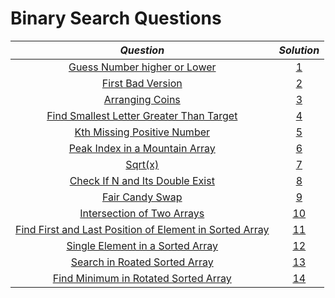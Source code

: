 # Binary Search Questions

|  *Question*  |  _Solution_  |
|  :--:  |  :--:  | 
|[Guess Number higher or Lower](https://leetcode.com/problems/guess-number-higher-or-lower/)|[1](https://github.com/aviralsharma07/DSA-Questions/blob/d9387ada13c6376a158fb4bf97e0179227fc4783/Binary%20Search/Solutions/Guess%20Number%20Higher%20or%20Lower.java)|
|[First Bad Version](https://leetcode.com/problems/first-bad-version/)|[2](https://github.com/aviralsharma07/DSA-Questions/blob/f65ad2cde77f8913b23b5a3b3f00359552c8e075/Binary%20Search/Solutions/First%20Bad%20Version.java)|
|[Arranging Coins](https://leetcode.com/problems/arranging-coins/)|[3](https://github.com/aviralsharma07/DSA-Questions/blob/117671e17aa2f8acdaa85f32bde0fe4ba39f4cc2/Binary%20Search/Solutions/Arranging%20Coins.java)|
|[Find Smallest Letter Greater Than Target](https://leetcode.com/problems/find-smallest-letter-greater-than-target/)|[4](https://github.com/aviralsharma07/DSA-Questions/blob/c16cc6094ba083598c51af815167c1c984c1a56c/Binary%20Search/Solutions/Find%20Smallest%20Letter%20Greater%20Than%20Target.java)|
|[Kth Missing Positive Number](https://leetcode.com/problems/kth-missing-positive-number/)|[5](https://github.com/aviralsharma07/DSA-Questions/blob/e1bd57a21417c5b4d8f87aa3b1cf9d29194e9391/Binary%20Search/Solutions/Kth%20Missing%20Positive%20Number.java)|
|[Peak Index in a Mountain Array](https://leetcode.com/problems/peak-index-in-a-mountain-array/)|[6](https://github.com/aviralsharma07/DSA-Questions/blob/37acb4f1b38dffdb9a7e33325cbb75e1eb57ffba/Binary%20Search/Solutions/Peak%20Index%20in%20a%20Mountain%20Array.java)|
|[Sqrt(x)](https://leetcode.com/problems/sqrtx/)|[7](https://github.com/aviralsharma07/DSA-Questions/blob/c95283605da1564d1b8241c0a570c23581b0b43a/Binary%20Search/Solutions/sqrt(x).java)|
|[Check If N and Its Double Exist](https://leetcode.com/problems/check-if-n-and-its-double-exist/)|[8](https://github.com/aviralsharma07/DSA-Questions/blob/7f6f62a083751c58f4f755f5c1afbaab009d4362/Binary%20Search/Solutions/Check%20If%20N%20and%20Its%20Double%20Exist.java)|
|[Fair Candy Swap](https://leetcode.com/problems/fair-candy-swap/)|[9](https://github.com/aviralsharma07/DSA-Questions/blob/6b417105dfd047b8ae23417e121a9994a10852c6/Binary%20Search/Solutions/Fair%20Candy%20Swap.java)|
|[Intersection of Two Arrays](https://leetcode.com/problems/intersection-of-two-arrays/)|[10](https://github.com/aviralsharma07/DSA-Questions/blob/f4d08ab6f9aaf2a0dee748a2b50fe75a253da328/Binary%20Search/Solutions/Intersection%20of%20Two%20Arrays.java)|
|[ Find First and Last Position of Element in Sorted Array](https://leetcode.com/problems/find-first-and-last-position-of-element-in-sorted-array/)|[11](https://github.com/aviralsharma07/DSA-Questions/blob/e4ac3a320f3f62892f754fff6eb615821ec88f8e/Binary%20Search/Solutions/Find%20First%20and%20Last%20Position%20of%20Element%20in%20Sorted%20Array.java)|
|[Single Element in a Sorted Array](https://leetcode.com/problems/single-element-in-a-sorted-array/)|[12](https://github.com/aviralsharma07/DSA-Questions/blob/4dad7bc99fe24b7d9584c109fc0e46c3082c1361/Binary%20Search/Solutions/Single%20Element%20in%20a%20Sorted%20Array.java)|
|[Search in Roated Sorted Array](https://leetcode.com/problems/search-in-rotated-sorted-array/)|[13](https://github.com/aviralsharma07/DSA-Questions/blob/c54527ba5fb4bb6212f29c24c28188e83e2c1655/Binary%20Search/Solutions/Search%20in%20a%20Rotated%20%20Sorted%20Array.java)|
|[Find Minimum in Rotated Sorted Array](https://leetcode.com/problems/find-minimum-in-rotated-sorted-array/)|[14](https://github.com/aviralsharma07/DSA-Questions/blob/882931f3c33b6b4d314aecd6cee709081637eff8/Binary%20Search/Solutions/Find%20Minimum%20in%20Rotated%20Sorted%20Array.java)|
